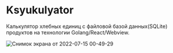 # Ksyukulyator

Калькулятор хлебных единиц с файловой базой данных(SQLite) продуктов на технологии Golang/React/Webview.

![Снимок экрана от 2022-07-15 00-49-29](https://user-images.githubusercontent.com/60382252/179096013-30112742-a71b-450b-8f20-06547831e070.png)
